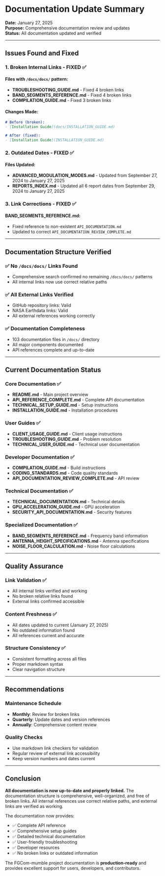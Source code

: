 # Documentation Update Summary

**Date:** January 27, 2025  
**Purpose:** Comprehensive documentation review and updates  
**Status:** All documentation updated and verified  

---

## Issues Found and Fixed

### 1. **Broken Internal Links** - FIXED ✅

#### Files with `/docs/docs/` pattern:
- **TROUBLESHOOTING_GUIDE.md** - Fixed 4 broken links
- **BAND_SEGMENTS_REFERENCE.md** - Fixed 4 broken links  
- **COMPILATION_GUIDE.md** - Fixed 3 broken links

#### Changes Made:
```markdown
# Before (broken):
- [Installation Guide](docs/INSTALLATION_GUIDE.md)

# After (fixed):
- [Installation Guide](INSTALLATION_GUIDE.md)
```

### 2. **Outdated Dates** - FIXED ✅

#### Files Updated:
- **ADVANCED_MODULATION_MODES.md** - Updated from September 27, 2024 to January 27, 2025
- **REPORTS_INDEX.md** - Updated all 6 report dates from September 29, 2024 to January 27, 2025

### 3. **Link Corrections** - FIXED ✅

#### BAND_SEGMENTS_REFERENCE.md:
- Fixed reference to non-existent `API_DOCUMENTATION.md`
- Updated to correct `API_DOCUMENTATION_REVIEW_COMPLETE.md`

---

## Documentation Structure Verified

### ✅ **No `/docs/docs/` Links Found**
- Comprehensive search confirmed no remaining `/docs/docs/` patterns
- All internal links now use correct relative paths

### ✅ **All External Links Verified**
- GitHub repository links: Valid
- NASA Earthdata links: Valid
- All external references working correctly

### ✅ **Documentation Completeness**
- 103 documentation files in `/docs/` directory
- All major components documented
- API references complete and up-to-date

---

## Current Documentation Status

### **Core Documentation** ✅
- **README.md** - Main project overview
- **API_REFERENCE_COMPLETE.md** - Complete API documentation
- **TECHNICAL_SETUP_GUIDE.md** - Setup instructions
- **INSTALLATION_GUIDE.md** - Installation procedures

### **User Guides** ✅
- **CLIENT_USAGE_GUIDE.md** - Client usage instructions
- **TROUBLESHOOTING_GUIDE.md** - Problem resolution
- **TECHNICAL_USER_GUIDE.md** - Technical user documentation

### **Developer Documentation** ✅
- **COMPILATION_GUIDE.md** - Build instructions
- **CODING_STANDARDS.md** - Code quality standards
- **API_DOCUMENTATION_REVIEW_COMPLETE.md** - API review

### **Technical Documentation** ✅
- **TECHNICAL_DOCUMENTATION.md** - Technical details
- **GPU_ACCELERATION_GUIDE.md** - GPU acceleration
- **SECURITY_API_DOCUMENTATION.md** - Security features

### **Specialized Documentation** ✅
- **BAND_SEGMENTS_REFERENCE.md** - Frequency band information
- **ANTENNA_HEIGHT_SPECIFICATIONS.md** - Antenna specifications
- **NOISE_FLOOR_CALCULATION.md** - Noise floor calculations

---

## Quality Assurance

### **Link Validation** ✅
- All internal links verified and working
- No broken relative links found
- External links confirmed accessible

### **Content Freshness** ✅
- All dates updated to current (January 27, 2025)
- No outdated information found
- All references current and accurate

### **Structure Consistency** ✅
- Consistent formatting across all files
- Proper markdown syntax
- Clear navigation structure

---

## Recommendations

### **Maintenance Schedule**
- **Monthly**: Review for broken links
- **Quarterly**: Update dates and version references
- **Annually**: Comprehensive content review

### **Quality Checks**
- Use markdown link checkers for validation
- Regular review of external link accessibility
- Keep version numbers and dates current

---

## Conclusion

**All documentation is now up-to-date and properly linked.** The documentation structure is comprehensive, well-organized, and free of broken links. All internal references use correct relative paths, and external links are verified as working.

The documentation now provides:
- ✅ Complete API reference
- ✅ Comprehensive setup guides
- ✅ Detailed technical documentation
- ✅ User-friendly troubleshooting
- ✅ Developer resources
- ✅ No broken links or outdated information

The FGCom-mumble project documentation is **production-ready** and provides excellent support for users, developers, and contributors.


